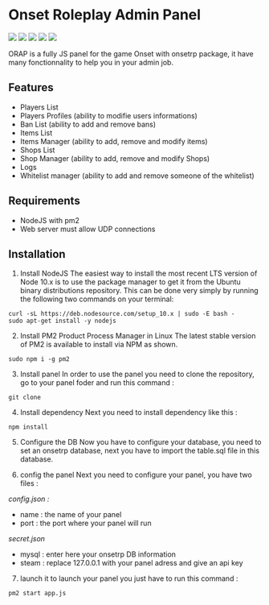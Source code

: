 # Onset Roleplay Admin Panel
![](https://img.shields.io/github/stars/skrilax91/Onset-Roleplay-Admin-Panel?style=pandao) ![](https://img.shields.io/github/forks/skrilax91/Onset-Roleplay-Admin-Panel) ![](https://img.shields.io/github/tag/skrilax91/Onset-Roleplay-Admin-Panel) ![](https://img.shields.io/github/release/skrilax91/Onset-Roleplay-Admin-Panel) ![](https://img.shields.io/github/issues/skrilax91/Onset-Roleplay-Admin-Panel)

ORAP is a fully JS panel for the game Onset with onsetrp package, it have many fonctionnality to help you in your admin job.

## Features
- Players List
- Players Profiles (ability to modifie users informations)
- Ban List (ability to add and remove bans)
- Items List
- Items Manager (ability to add, remove and modify items)
- Shops List
- Shop Manager (ability to add, remove and modify Shops)
- Logs
- Whitelist manager (ability to add and remove someone of the whitelist)


## Requirements
- NodeJS with pm2
- Web server must allow UDP connections

## Installation
1. Install NodeJS
The easiest way to install the most recent LTS version of Node 10.x is to use the package manager to get it from the Ubuntu binary distributions repository. This can be done very simply by running the following two commands on your terminal:
```
curl -sL https://deb.nodesource.com/setup_10.x | sudo -E bash - 
sudo apt-get install -y nodejs
```
2. Install PM2 Product Process Manager in Linux
The latest stable version of PM2 is available to install via NPM as shown.
```shell
sudo npm i -g pm2 
```
3. Install panel
In order to use the panel you need to clone the repository, go to your panel foder and run this command :
```shell
git clone 
```
4. Install dependency
Next you need to install dependency like this :
```shell
npm install
```
5. Configure the DB
Now you have to configure your database, you need to set an onsetrp database, next you have to import the table.sql file in this database.

6. config the panel
Next you need to configure your panel, you have two files :

*config.json :*
- name : the name of your panel
- port : the port where your panel will run

*secret.json*
- mysql : enter here your onsetrp DB information
- steam : replace 127.0.0.1 with your panel adress and give an api key

7. launch it
to launch your panel you just have to run this command :
```shell
pm2 start app.js
```
